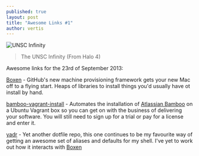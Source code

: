 ```yaml
---
published: true
layout: post
title: "Awesome Links #1"
author: vertis
---
```

![UNSC Infinity](https://a.desktopprassets.com/wallpapers/ba83238e88f62762658e5fe624c5c33f507955f8/preview_big_085907e590bc7f0940870a2909498e0a394d3491.jpg)
> The UNSC Infinity (From Halo 4)

Awesome links for the 23rd of September 2013:

[Boxen](http://github.com/boxen/our-boxen) - GitHub's new machine provisioning framework gets your new Mac off to a flying start. Heaps of libraries to install things you'd usually have ot install by hand.

[bamboo-vagrant-install](https://github.com/lwndev/bamboo-vagrant-install) - Automates the installation of [Atlassian Bamboo](http://atlassian.com/software/bamboo) on a Ubuntu Vagrant box so you can get on with the business of delivering your software. You will still need to sign up for a trial or pay for a license and enter it.

[yadr](https://github.com/skwp/dotfiles) - Yet another dotfile repo, this one continues to be my favourite way of getting an awesome set of aliases and defaults for my shell. I've yet to work out how it interacts with [Boxen](http://github.com/boxen/our-boxen)
